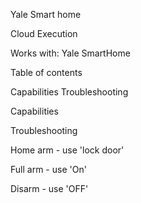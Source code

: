Yale Smart home

Cloud Execution

Works with:
Yale SmartHome

Table of contents

Capabilities
Troubleshooting

Capabilities



Troubleshooting

Home arm - use 'lock door'

Full arm - use 'On'

Disarm - use 'OFF'
